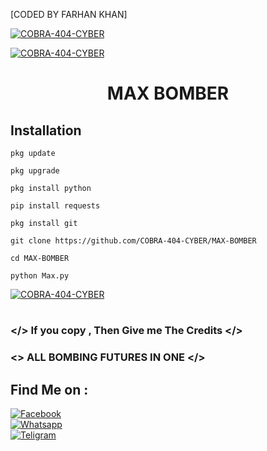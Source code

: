 [CODED BY FARHAN KHAN]

<a href="#"><img title="COBRA-404-CYBER" src="https://i.top4top.io/p_26107it3q0.jpg"></a>

<a href="#"><img title="COBRA-404-CYBER" src="https://img.shields.io/badge/AUTHOR-FARHAN%20KHAN-red"></a>

<h1 align="center">MAX BOMBER</h1>


## <b>Installation</b>

```
pkg update

pkg upgrade

pkg install python

pip install requests

pkg install git

git clone https://github.com/COBRA-404-CYBER/MAX-BOMBER

cd MAX-BOMBER

python Max.py

```

<a href="#"><img title="COBRA-404-CYBER" src="https://h.top4top.io/p_2628jq4fd0.jpg"></a>
<h1 align="center"></h1>

### </> If you copy , Then Give me The Credits </>

### <\> ALL BOMBING FUTURES IN ONE </>

## Find Me on :

[![Facebook](https://img.shields.io/badge/Facebook-FARHAN%20KHAN-blue)](https://www.facebook.com/virtua.jhonny.sins?mibextid=ZbWKwL)</br>
[![Whatsapp](https://img.shields.io/badge/WHATSAPP-FARHAN%20KHAN-green)](https://wa.me/+8801838847447?text=)</br>
[![Teligram](https://img.shields.io/badge/TELIGRAM-C08r4-blue)](t.me/C08r4)</br>
